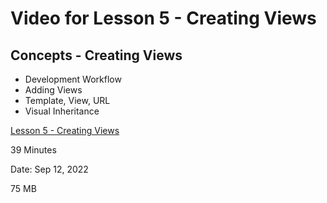 # Video for Lesson 5 - Creating Views

## Concepts - Creating Views

* Development Workflow
* Adding Views
* Template, View, URL
* Visual Inheritance


[Lesson 5 - Creating Views](https://unco.zoom.us/rec/share/8tFF4cMtfTTkzA_WxcPwndOiXIl5QIWwBVzQwoGLsU_8dc0rS8kHr8XkN7RzUwOS.GaMPNwleODN3vs6f)

39 Minutes

Date: Sep 12, 2022 

75 MB

